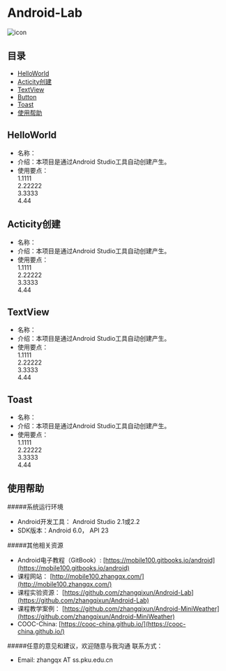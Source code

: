 # Android-Lab
![icon](http://mobile100.zhangqx.com/assets/images/lp01.jpeg)
## 目录
* [HelloWorld](#HelloWorld)
* [Acticity创建](#Activity创建)
* [TextView](#TextView)
* [Button](#Button)
* [Toast](#Toast)
* [使用帮助](#使用帮助)

<a name="HelloWorld"></a>
## HelloWorld
* 名称：
* 介绍：本项目是通过Android Studio工具自动创建产生。
* 使用要点：<br>
   1.1111 <br>
   2.22222 <br>
   3.3333 <br>
   4.44


<a name="Acticity创建"></a>
## Acticity创建
* 名称：
* 介绍：本项目是通过Android Studio工具自动创建产生。
* 使用要点：<br>
   1.1111 <br>
   2.22222 <br>
   3.3333 <br>
   4.44




<a name="TextView"></a>
## TextView
* 名称：
* 介绍：本项目是通过Android Studio工具自动创建产生。
* 使用要点：<br>
   1.1111 <br>
   2.22222 <br>
   3.3333 <br>
   4.44



<a name="Toast"></a>
## Toast
* 名称：
* 介绍：本项目是通过Android Studio工具自动创建产生。
* 使用要点：<br>
   1.1111 <br>
   2.22222 <br>
   3.3333 <br>
   4.44


<a name="使用帮助"></a>
## 使用帮助
#####系统运行环境
* Android开发工具： Android Studio 2.1或2.2 
* SDK版本：Android 6.0， API 23

#####其他相关资源
* Android电子教程（GitBook）: [https://mobile100.gitbooks.io/android](https://mobile100.gitbooks.io/android)
* 课程网站： [http://mobile100.zhangqx.com/](http://mobile100.zhangqx.com/)
* 课程实验资源： [https://github.com/zhangqixun/Android-Lab](https://github.com/zhangqixun/Android-Lab)
* 课程教学案例： [https://github.com/zhangqixun/Android-MiniWeather](https://github.com/zhangqixun/Android-MiniWeather)
* COOC-China: [https://cooc-china.github.io/](https://cooc-china.github.io/)

#####任意的意见和建议，欢迎随意与我沟通
联系方式：

* Email: zhangqx AT ss.pku.edu.cn
